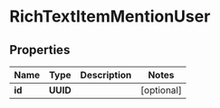 

# RichTextItemMentionUser


## Properties

| Name | Type | Description | Notes |
|------------ | ------------- | ------------- | -------------|
|**id** | **UUID** |  |  [optional] |



